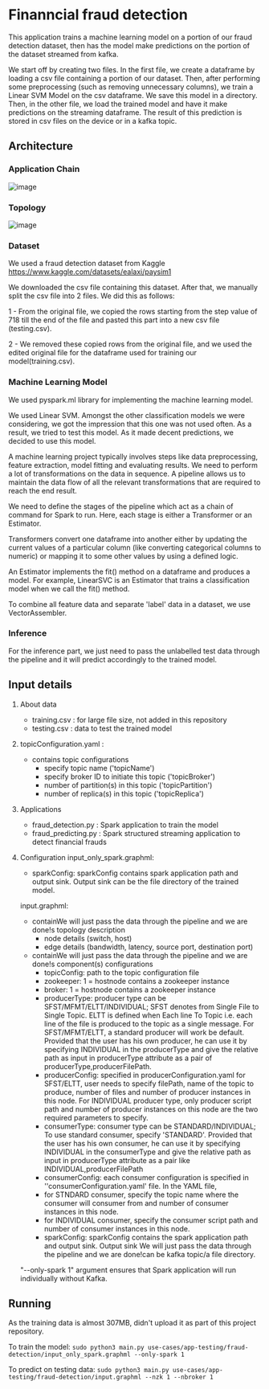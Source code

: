 # Finanncial fraud detection

This application trains a machine learning model on a portion of our fraud detection dataset, then has the model make predictions on the portion of the dataset streamed from kafka.

We start off by creating two files. In the first file, we create a dataframe by loading a csv file containing a portion of our dataset. Then, after performing some preprocessing (such as removing unnecessary columns), we train a Linear SVM Model on the csv dataframe. We save this model in a directory. Then, in the other file, we load the trained model and have it make predictions on the streaming dataframe. The result of this prediction is stored in csv files on the device or in a kafka topic.

## Architecture

### Application Chain
![image](https://user-images.githubusercontent.com/6629591/184164122-a17cf4e4-6adf-4990-aca9-21a7d76ea110.png)

### Topology
![image](https://user-images.githubusercontent.com/6629591/184164321-bf5a49fb-a657-46d4-a4b3-88ed6c81172b.png)

### Dataset

We used a fraud detection dataset from Kaggle https://www.kaggle.com/datasets/ealaxi/paysim1

We downloaded the csv file containing this dataset. After that, we manually split the csv file into 2 files. We did this as follows:

1 - From the original file, we copied the rows starting from the step value of 718 till the end of the file and pasted this part into a new csv file (testing.csv).

2 - We removed these copied rows from the original file, and we used the edited original file for the dataframe used for training our model(training.csv). 

### Machine Learning Model

We used pyspark.ml library for implementing the machine learning model.

We used Linear SVM. Amongst the other classification models we were considering, we got the impression that this one was not used often. As a result, we tried to test this model. As it made decent predictions, we decided to use this model.

A machine learning project typically involves steps like data preprocessing, feature extraction, model fitting and evaluating results. We need to perform a lot of transformations on the data in sequence. A pipeline allows us to maintain the data flow of all the relevant transformations that are required to reach the end result.

We need to define the stages of the pipeline which act as a chain of command for Spark to run. Here, each stage is either a Transformer or an Estimator.

Transformers convert one dataframe into another either by updating the current values of a particular column (like converting categorical columns to numeric) or mapping it to some other values by using a defined logic.

An Estimator implements the fit() method on a dataframe and produces a model. For example, LinearSVC is an Estimator that trains a classification model when we call the fit() method.

To combine all feature data and separate 'label' data in a dataset, we use VectorAssembler.

### Inference
  
For the inference part, we just need to pass the unlabelled test data through the pipeline and it will predict accordingly to the trained model.
  
## Input details
1. About data
   - training.csv : for large file size, not added in this repository 
   - testing.csv : data to test the trained model
2. topicConfiguration.yaml :
   - contains topic configurations
     - specify topic name ('topicName')
     - specify broker ID to initiate this topic ('topicBroker')
     - number of partition(s) in this topic ('topicPartition')
     - number of replica(s) in this topic ('topicReplica')
3. Applications
   - fraud_detection.py : Spark application to train the model 
   - fraud_predicting.py : Spark structured streaming application to detect financial frauds
4. Configuration
    input_only_spark.graphml: 
    - sparkConfig: sparkConfig contains spark application path and output sink. Output sink can be the file directory of the trained model.

    input.graphml: 
    - containWe will just pass the data through the pipeline and we are done!s topology description
        - node details (switch, host)
        - edge details (bandwidth, latency, source port, destination port)
    - containWe will just pass the data through the pipeline and we are done!s component(s) configurations 
        - topicConfig: path to the topic configuration file
        - zookeeper: 1 = hostnode contains a zookeeper instance
        - broker: 1 = hostnode contains a zookeeper instance
        - producerType: producer type can be SFST/MFMT/ELTT/INDIVIDUAL; SFST denotes from Single File to Single Topic. ELTT is defined when Each line To Topic i.e. each line of the file is produced to the topic as a single message. For SFST/MFMT/ELTT, a standard producer will work be default. Provided that the user has his own producer, he can use it by specifying INDIVIDUAL in the producerType and give the relative path as input in producerType attribute as a pair of producerType,producerFilePath.
        - producerConfig: specified in producerConfiguration.yaml
          for SFST/ELTT, user needs to specify filePath, name of the topic to produce, number of files and number of producer instances in this node. For INDIVIDUAL producer type, only producer script path and number of producer instances on this node are the two required parameters to specify.
        - consumerType: consumer type can be STANDARD/INDIVIDUAL; To use standard consumer, specify 'STANDARD'. Provided that the user has his own consumer, he can use it by specifying INDIVIDUAL in the consumerType and give the relative path as input in producerType attribute as a pair like INDIVIDUAL,producerFilePath
        - consumerConfig: each consumer configuration is specified in ''consumerConfiguration<HostID>.yaml' file. In the YAML file, 
         - for STNDARD consumer, specify the topic name where the consumer will consumer from and number of consumer instances in this node.
         - for INDIVIDUAL consumer, specify the consumer script path and number of consumer instances in this node.
        - sparkConfig: sparkConfig contains the spark application path and output sink. Output sink We will just pass the data through the pipeline and we are done!can be kafka topic/a file directory.

    "--only-spark 1" argument ensures that Spark application will run individually without Kafka.


## Running

As the training data is almost 307MB, didn't upload it as part of this project repository.

To train the model:
 ```sudo python3 main.py use-cases/app-testing/fraud-detection/input_only_spark.graphml --only-spark 1```

 To predict on testing data:
  ```sudo python3 main.py use-cases/app-testing/fraud-detection/input.graphml --nzk 1 --nbroker 1```
   
<!-- command to run the temporary script: sudo python3 main.py use-cases/app-testing/fraud-detection/input-temp.graphml --nzk 1 --nbroker 2 -->
